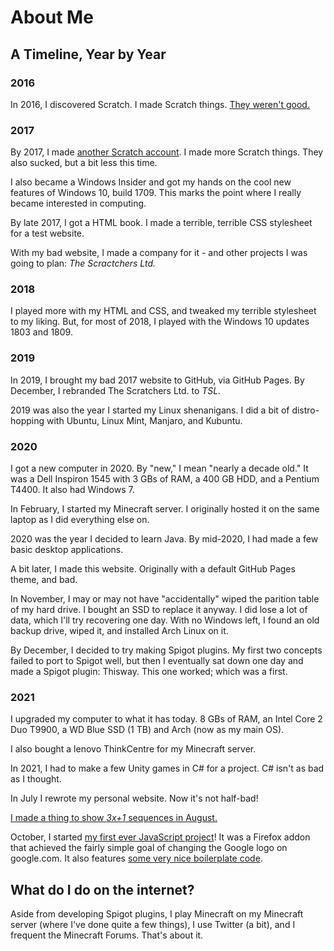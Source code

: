 # About Me

## A Timeline, Year by Year
### 2016
In 2016, I discovered Scratch. I made Scratch things. [They weren't good.](https://scratch.mit.edu/users/Minecraft-Game/)

### 2017
By 2017, I made [another Scratch account](https://scratch.mit.edu/users/Toydotgam/). I made more Scratch things. They also sucked, but a bit less this time.

I also became a Windows Insider and got my hands on the cool new features of Windows 10, build 1709. This marks the point where I really became interested in computing.

By late 2017, I got a HTML book. I made a terrible, terrible CSS stylesheet for a test website.

With my bad website, I made a company for it - and other projects I was going to plan: _The Scractchers Ltd._

### 2018
I played more with my HTML and CSS, and tweaked my terrible stylesheet to my liking. But, for most of 2018, I played with the Windows 10 updates 1803 and 1809. 

### 2019
In 2019, I brought my bad 2017 website to GitHub, via GitHub Pages. By December, I rebranded The Scratchers Ltd. to _TSL._

2019 was also the year I started my Linux shenanigans. I did a bit of distro-hopping with Ubuntu, Linux Mint, Manjaro, and Kubuntu.

### 2020
I got a new computer in 2020. By "new," I mean "nearly a decade old." It was a Dell Inspiron 1545 with 3 GBs of RAM, a 400 GB HDD, and a Pentium T4400. It also had Windows 7.

In February, I started my Minecraft server. I originally hosted it on the same laptop as I did everything else on.

2020 was the year I decided to learn Java. By mid-2020, I had made a few basic desktop applications.

A bit later, I made this website. Originally with a default GitHub Pages theme, and bad.

In November, I may or may not have "accidentally" wiped the parition table of my hard drive. I bought an SSD to replace it anyway. I did lose a lot of data, which I'll try recovering one day. With no Windows left, I found an old backup drive, wiped it, and installed Arch Linux on it.

By December, I decided to try making Spigot plugins. My first two concepts failed to port to Spigot well, but then I eventually sat down one day and made a Spigot plugin: Thisway. This one worked; which was a first.

### 2021
I upgraded my computer to what it has today. 8 GBs of RAM, an Intel Core 2 Duo T9900, a WD Blue SSD (1 TB) and Arch (now as my main OS).

I also bought a lenovo ThinkCentre for my Minecraft server.

In 2021, I had to make a few Unity games in C# for a project. C# isn't as bad as I thought.

In July I rewrote my personal website. Now it's not half-bad!

[I made a thing to show _3x+1_ sequences in August.](https://github.com/toydotgame/collatz-conjecture-sequence-generator)

October, I started [my first ever JavaScript project](https://github.com/toydotgame/old-google)! It was a Firefox addon that achieved the fairly simple goal of changing the Google logo on google.com. It also features [some very nice boilerplate code](https://github.com/toydotgame/old-google/blob/9a25606bc0d61e61260ae9741f81ae3e85644289/replace.js#L1).

## What do I do on the internet?
Aside from developing Spigot plugins, I play Minecraft on my Minecraft server (where I've done quite a few things), I use Twitter (a bit), and I frequent the Minecraft Forums. That's about it.
